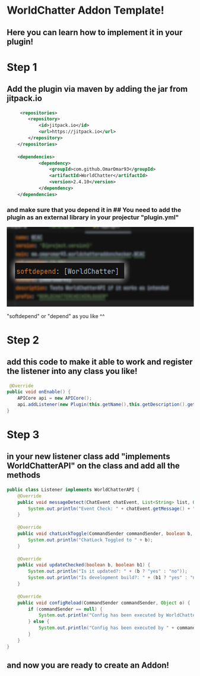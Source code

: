 # WorldChatter Addon Template!
## Here you can learn how to implement it in your plugin!

# Step 1
## Add the plugin via maven by adding the jar from jitpack.io
```xml
     <repositories>
		<repository>
		    <id>jitpack.io</id>
		    <url>https://jitpack.io</url>
		</repository>
	</repositories>

    <dependencies>
            <dependency>
                <groupId>com.github.OmarOmar93</groupId>
                <artifactId>WorldChatter</artifactId>
                <version>2.4.10</version>
            </dependency>
    </dependencies>
```
### and make sure that you depend it in ## You need to add the plugin as an external library in your projectur **"plugin.yml"**
![pluginyml.png](pluginyml.png)

"softdepend" or "depend" as you like ^^

# Step 2
## add this code to make it able to work and register the listener into any class you like!
```java
 @Override
public void onEnable() {
    APICore api = new APICore();
    api.addListener(new Plugin(this.getName(),this.getDescription().getDescription(),this.getDescription().getAuthors()), new Listener());
}
```
# Step 3
## in your new listener class add "implements WorldChatterAPI" on the class and add all the methods
```java
public class Listener implements WorldChatterAPI {
    @Override
    public void messageDetect(ChatEvent chatEvent, List<String> list, Object o) {
        System.out.println("Event Check: " + chatEvent.getMessage() + " flags: " + String.join(", ", list));
    }

    @Override
    public void chatLockToggle(CommandSender commandSender, boolean b, Object o) {
        System.out.println("ChatLock Toggled to " + b);
    }

    @Override
    public void updateChecked(boolean b, boolean b1) {
        System.out.println("Is it updated?: " + (b ? "yes" : "no"));
        System.out.println("Is development build?: " + (b1 ? "yes" : "no"));
    }

    @Override
    public void configReload(CommandSender commandSender, Object o) {
        if (commandSender == null) {
            System.out.println("Config has been executed by WorldChatter");
        } else {
            System.out.println("Config has been executed by " + commandSender.getName());
        }
    }
}
```

## and now you are ready to create an Addon!